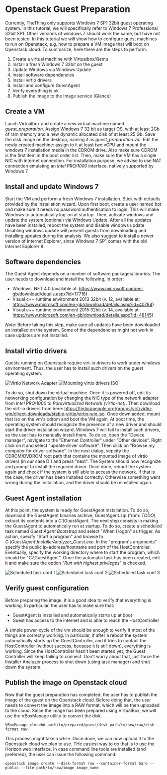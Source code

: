 # Openstack Guest Preparation

Currently, TheThing only supports Windows 7 SP1 32bit guest operating system. In this tutorial, we will specifically refer to Windows 7 Professional 32bit SP1. Other versions of windows 7 should work the same, but have not been tested.
In this tutorial we will show how to configure guest machines to run on Openstack, e.g. how to prepare a VM image that will boot on Openstack cloud.
To summarize, here there are the steps to perform:

1. Create a virtual machine with Virtualbox/Qemu
1. Install a fresh Windows 7 32bit on the guest
1. Update Windows via Windows Update
1. Install software dependencies
1. Install virtio drivers
1. Install and configure GuestAgent
1. Verify everything is ok
1. Publish the image to the Image service (Glance)

## Create a VM
Lauch Virtualbox and create a new virtual machine named *guest_preparation*. Assign Windows 7 32 bit as target OS, with at least 2Gb of ram memory and a new dynamic allocated disk of at least 25 Gb. Save the disk image on the desktop, naming it as *guest_preparation.vdi*.
Edit the newly created machine: assign to it at least two vCPU and mount the windows 7 installation media in the CDROM drive. Also make sure CDROM is the first item in the boot order list. Then, make sure the VM has a single NIC with internet connection. For installation purpose, we advise to use NAT connection emulating an _Intel PRO/1000_ interface, natively supported by Windows 7.  

## Install and update Windows 7
Start the VM and perform a fresh Windows 7 installation. Stick with defaults provided by the installation wizard. Upon first boot, create a user named _bot_ and make sure it needs no password authentication to login. This will make Windows to automatically log-on at startup.
Then, activate windows and update the system (optional) via Windows Update. After all the updates have been installed, reboot the system and disable windows update. Disabling windows update will prevent guests from downloading and installing updates during the analysis.
We also suggest to install a newer version of Internet Explorer, since Windwos 7 SP1 comes with the old Internet Explorer 8.   

## Software dependencies
The Guest Agent depends on a number of software packages/libraries. The user needs to download and install the following, in order:
- Windows .NET 4.0 (available at: https://www.microsoft.com/en-gb/download/details.aspx?id=17718)
- Visual c++ runtime environment 2013 32bit (v. 12, available at: https://www.microsoft.com/en-gb/download/details.aspx?id=40784)
- Visual c++ runtime environment 2015 32bit (v. 14, available at: https://www.microsoft.com/en-gb/download/details.aspx?id=48145)

*Note*: Before taking this step, make sure all updates have been downloaded an installed on the system. Some of the dependencies might not work in case updates are not installed.

## Install virtio drivers
Guests running on Openstack require virt-io drivers to work under windows environment. Thus, the user has to install such drivers on the guest operating system. 

![Virtio Network Adapter](img/vbox_virtio.png) ![Mounting virtio drivers ISO](img/vbox_virtio_2.png)

To do so, shut down the virtual machine. Once it is powered off, edit its networking configuration by changing the NIC type of the network adapter from _Intel PRO/1000_ to _Paravirtualized Network (virtio-net)_. Then download the virt-io drivers from here: https://fedorapeople.org/groups/virt/virtio-win/direct-downloads/stable-virtio/virtio-win.iso. Once downlaoded, mount that iso on the vm's cdrom and boot the VM again.
At boot time, the operating system should recognize the presence of a new driver and should start the driver installation wizard. Windows 7 will fail to install such drivers, so the user has to manually install them. To do so, open the "Device manager", navigate to the "Ethernet Controller" under "Other devices". Right click on it and select "update driver software". Then click on "Browse my computer for driver software". In the next dialog, sepcify the CDROM/DVDROM root path that contains the mounted image of virtio drivers (in our case D:\) and press "next". The System should now recognize and prompt to install the required driver.
Once done, reboot the system again and check if the system is still able to access the network. If that is the case, the driver has been installed correctly. Otherwise something went wrong during the installation, and the driver should be reinstalled again.

## Guest Agent installation
At this point, the system is ready for GuestAgent installation. To do so, download the GuestAgent binaries archive, GuestAgent.zip (from: _TODO_) extract its contents into a *C:\GuestAgent*.
The next step consists in making the GuestAgent to automatically run at startup. To do so, create a scheduled task named _Guest Agent Bootstrap_ and select "When I logon" as trigger. As action, specify "Start a program" and browse to _C:\GuestAgent\InstallerAnalyzer_Guest.exe_. In the "program's arguments" specify the public ip-address/hostname and port of the HostController. Eventually, specify the working directory where to start the program, which should be "C:\GuestAgent".
Once the automatic task has been created, edit it and make sure the option "_Run with highest privileges_" is checked. 

![Scheduled task conf 1](img/task_mgr_1.png) ![Scheduled task conf 2](img/task_mgr_2.png) ![Scheduled task conf 3](img/task_mgr_3.png)

## Verify guest configuration
Before preparing the image, it is a good idea to verify that everything is working. In particular, the user has to make sure that:
- GuestAgent is installed and automatically starts up at boot
- Guest has access to the internet and is able to reach the HostController

A simple power-cycle of the vm should be enough to verify if most of the things are correctly working. In particular, if after a reboot the system automatically starts up the GuestController, and it tries to contact the HostController (without success, because it is still down), everything is working. Since the HostController hasn't been started yet, the Guest Controller will keep failing to connect. Don't warry about that, just force the Installer Analuzer process to shut down (using task manager) and shut down the system.

## Publish the image on Openstack cloud
Now that the guest preparation has completed, the user has to publish the image of the guest on the Openstack cloud. Before doing that, the user needs to convert the image into a RAW format, which will be then uploaded to the cloud.
Since the image has been prepared using VirtualBox, we will use the VBoxManage utility to convert the disk. 

```
VBoxManage clonehd path/to/prepared/guest/disk path/to/new/raw/disk --format raw
```

This process might take a while. Once done, we can now upload it to the Openstack cloud we plan to use. THe easiest way to do that is to use the Horizon web interface. In case command line tools are installed (and preferred), the user can issue the following command:

```
openstack image create --disk-format raw --container-format bare --public --file path/to/raw/image image_name
```